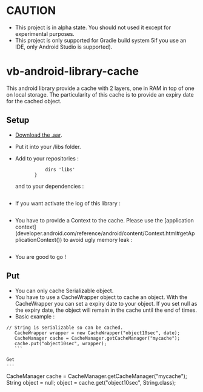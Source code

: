 CAUTION
=======
 - This project is in alpha state. You should not used it except for experimental purposes.
 - This project is only supported for Gradle build system 5if you use an IDE, only Android Studio is supported).

vb-android-library-cache
========================

This android library provide a cache with 2 layers, one in RAM in top of one on local storage.
The particularity of this cache is to provide an expiry date for the cached object.

Setup
-----
 - [Download the .aar](aar/vb-android-library-cache.aar).
 - Put it into your /libs folder.
 - Add to your repositories :
   ```flatDir {
              dirs 'libs'
          }
   ```
   and to your dependencies :
   ``` compile (name:'vb-android-library-cache', ext:'aar')
   ```

 - If you want activate the log of this library :
  ``` VBLibCacheLogUtils.enableLog();
  ```
 - You have to provide a Context to the cache. Please use the [application context] (developer.android.com/reference/android/content/Context.html#getApplicationContext())
 to avoid ugly memory leak : 
  ``` VBLibCacheContextUtils.setContext(getApplicationContext());
  ```  
  
  - You are good to go !
  
Put
---
 - You can only cache Serializable object.
 - You have to use a CacheWrapper object to cache an object. With the CacheWrapper you can set a expiry date to your object. If you set null as the expiry date, the object
 will remain in the cache until the end of times.
 - Basic example :
 ```
 // String is serializable so can be cached.
    CacheWrapper wrapper = new CacheWrapper("object10sec", date);
    CacheManager cache = CacheManager.getCacheManager("mycache");
    cache.put("object10sec", wrapper);
    ```
    
Get
---
 ```
 CacheManager cache = CacheManager.getCacheManager("mycache");
 String object = null;
 object = cache.get("object10sec", String.class);
 ```
